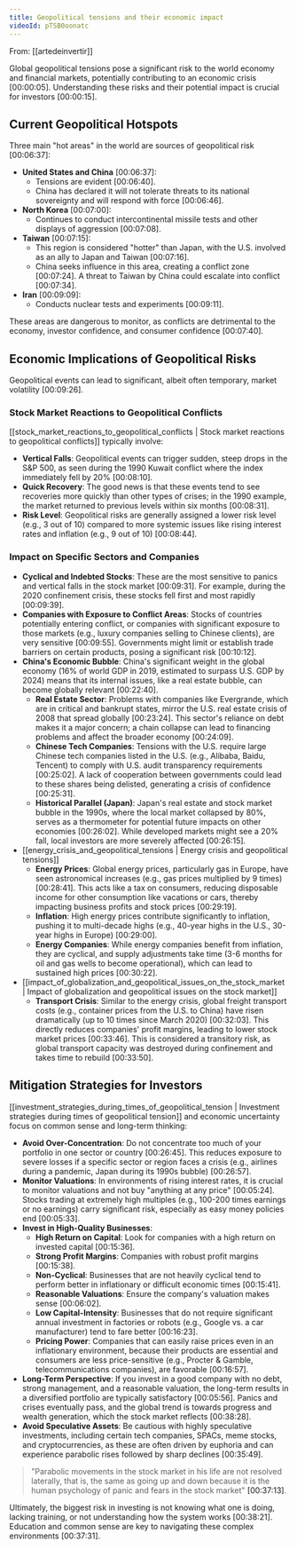 ```yaml
---
title: Geopolitical tensions and their economic impact
videoId: pTSB0oonatc
---
```


From: [[artedeinvertir]] <br/> 

Global geopolitical tensions pose a significant risk to the world economy and financial markets, potentially contributing to an economic crisis <a class="yt-timestamp" data-t="00:00:05">[00:00:05]</a>. Understanding these risks and their potential impact is crucial for investors <a class="yt-timestamp" data-t="00:00:15">[00:00:15]</a>.

## Current Geopolitical Hotspots

Three main "hot areas" in the world are sources of geopolitical risk <a class="yt-timestamp" data-t="00:06:37">[00:06:37]</a>:

*   **United States and China** <a class="yt-timestamp" data-t="00:06:37">[00:06:37]</a>:
    *   Tensions are evident <a class="yt-timestamp" data-t="00:06:40">[00:06:40]</a>.
    *   China has declared it will not tolerate threats to its national sovereignty and will respond with force <a class="yt-timestamp" data-t="00:06:46">[00:06:46]</a>.
*   **North Korea** <a class="yt-timestamp" data-t="00:07:00">[00:07:00]</a>:
    *   Continues to conduct intercontinental missile tests and other displays of aggression <a class="yt-timestamp" data-t="00:07:08">[00:07:08]</a>.
*   **Taiwan** <a class="yt-timestamp" data-t="00:07:15">[00:07:15]</a>:
    *   This region is considered "hotter" than Japan, with the U.S. involved as an ally to Japan and Taiwan <a class="yt-timestamp" data-t="00:07:16">[00:07:16]</a>.
    *   China seeks influence in this area, creating a conflict zone <a class="yt-timestamp" data-t="00:07:24">[00:07:24]</a>. A threat to Taiwan by China could escalate into conflict <a class="yt-timestamp" data-t="00:07:34">[00:07:34]</a>.
*   **Iran** <a class="yt-timestamp" data-t="00:09:09">[00:09:09]</a>:
    *   Conducts nuclear tests and experiments <a class="yt-timestamp" data-t="00:09:11">[00:09:11]</a>.

These areas are dangerous to monitor, as conflicts are detrimental to the economy, investor confidence, and consumer confidence <a class="yt-timestamp" data-t="00:07:40">[00:07:40]</a>.

## Economic Implications of Geopolitical Risks

Geopolitical events can lead to significant, albeit often temporary, market volatility <a class="yt-timestamp" data-t="00:09:26">[00:09:26]</a>.

### Stock Market Reactions to Geopolitical Conflicts

[[stock_market_reactions_to_geopolitical_conflicts | Stock market reactions to geopolitical conflicts]] typically involve:

*   **Vertical Falls**: Geopolitical events can trigger sudden, steep drops in the S&P 500, as seen during the 1990 Kuwait conflict where the index immediately fell by 20% <a class="yt-timestamp" data-t="00:08:10">[00:08:10]</a>.
*   **Quick Recovery**: The good news is that these events tend to see recoveries more quickly than other types of crises; in the 1990 example, the market returned to previous levels within six months <a class="yt-timestamp" data-t="00:08:31">[00:08:31]</a>.
*   **Risk Level**: Geopolitical risks are generally assigned a lower risk level (e.g., 3 out of 10) compared to more systemic issues like rising interest rates and inflation (e.g., 9 out of 10) <a class="yt-timestamp" data-t="00:08:44">[00:08:44]</a>.

### Impact on Specific Sectors and Companies

*   **Cyclical and Indebted Stocks**: These are the most sensitive to panics and vertical falls in the stock market <a class="yt-timestamp" data-t="00:09:31">[00:09:31]</a>. For example, during the 2020 confinement crisis, these stocks fell first and most rapidly <a class="yt-timestamp" data-t="00:09:39">[00:09:39]</a>.
*   **Companies with Exposure to Conflict Areas**: Stocks of countries potentially entering conflict, or companies with significant exposure to those markets (e.g., luxury companies selling to Chinese clients), are very sensitive <a class="yt-timestamp" data-t="00:09:55">[00:09:55]</a>. Governments might limit or establish trade barriers on certain products, posing a significant risk <a class="yt-timestamp" data-t="00:10:12">[00:10:12]</a>.
*   **China's Economic Bubble**: China's significant weight in the global economy (16% of world GDP in 2019, estimated to surpass U.S. GDP by 2024) means that its internal issues, like a real estate bubble, can become globally relevant <a class="yt-timestamp" data-t="00:22:40">[00:22:40]</a>.
    *   **Real Estate Sector**: Problems with companies like Evergrande, which are in critical and bankrupt states, mirror the U.S. real estate crisis of 2008 that spread globally <a class="yt-timestamp" data-t="00:23:24">[00:23:24]</a>. This sector's reliance on debt makes it a major concern; a chain collapse can lead to financing problems and affect the broader economy <a class="yt-timestamp" data-t="00:24:09">[00:24:09]</a>.
    *   **Chinese Tech Companies**: Tensions with the U.S. require large Chinese tech companies listed in the U.S. (e.g., Alibaba, Baidu, Tencent) to comply with U.S. audit transparency requirements <a class="yt-timestamp" data-t="00:25:02">[00:25:02]</a>. A lack of cooperation between governments could lead to these shares being delisted, generating a crisis of confidence <a class="yt-timestamp" data-t="00:25:31">[00:25:31]</a>.
    *   **Historical Parallel (Japan)**: Japan's real estate and stock market bubble in the 1990s, where the local market collapsed by 80%, serves as a thermometer for potential future impacts on other economies <a class="yt-timestamp" data-t="00:26:02">[00:26:02]</a>. While developed markets might see a 20% fall, local investors are more severely affected <a class="yt-timestamp" data-t="00:26:15">[00:26:15]</a>.
*   [[energy_crisis_and_geopolitical_tensions | Energy crisis and geopolitical tensions]]
    *   **Energy Prices**: Global energy prices, particularly gas in Europe, have seen astronomical increases (e.g., gas prices multiplied by 9 times) <a class="yt-timestamp" data-t="00:28:41">[00:28:41]</a>. This acts like a tax on consumers, reducing disposable income for other consumption like vacations or cars, thereby impacting business profits and stock prices <a class="yt-timestamp" data-t="00:29:19">[00:29:19]</a>.
    *   **Inflation**: High energy prices contribute significantly to inflation, pushing it to multi-decade highs (e.g., 40-year highs in the U.S., 30-year highs in Europe) <a class="yt-timestamp" data-t="00:29:00">[00:29:00]</a>.
    *   **Energy Companies**: While energy companies benefit from inflation, they are cyclical, and supply adjustments take time (3-6 months for oil and gas wells to become operational), which can lead to sustained high prices <a class="yt-timestamp" data-t="00:30:22">[00:30:22]</a>.
*   [[impact_of_globalization_and_geopolitical_issues_on_the_stock_market | Impact of globalization and geopolitical issues on the stock market]]
    *   **Transport Crisis**: Similar to the energy crisis, global freight transport costs (e.g., container prices from the U.S. to China) have risen dramatically (up to 10 times since March 2020) <a class="yt-timestamp" data-t="00:32:03">[00:32:03]</a>. This directly reduces companies' profit margins, leading to lower stock market prices <a class="yt-timestamp" data-t="00:33:46">[00:33:46]</a>. This is considered a transitory risk, as global transport capacity was destroyed during confinement and takes time to rebuild <a class="yt-timestamp" data-t="00:33:50">[00:33:50]</a>.

## Mitigation Strategies for Investors

[[investment_strategies_during_times_of_geopolitical_tension | Investment strategies during times of geopolitical tension]] and economic uncertainty focus on common sense and long-term thinking:

*   **Avoid Over-Concentration**: Do not concentrate too much of your portfolio in one sector or country <a class="yt-timestamp" data-t="00:26:45">[00:26:45]</a>. This reduces exposure to severe losses if a specific sector or region faces a crisis (e.g., airlines during a pandemic, Japan during its 1990s bubble) <a class="yt-timestamp" data-t="00:26:57">[00:26:57]</a>.
*   **Monitor Valuations**: In environments of rising interest rates, it is crucial to monitor valuations and not buy "anything at any price" <a class="yt-timestamp" data-t="00:05:24">[00:05:24]</a>. Stocks trading at extremely high multiples (e.g., 100-200 times earnings or no earnings) carry significant risk, especially as easy money policies end <a class="yt-timestamp" data-t="00:05:33">[00:05:33]</a>.
*   **Invest in High-Quality Businesses**:
    *   **High Return on Capital**: Look for companies with a high return on invested capital <a class="yt-timestamp" data-t="00:15:36">[00:15:36]</a>.
    *   **Strong Profit Margins**: Companies with robust profit margins <a class="yt-timestamp" data-t="00:15:38">[00:15:38]</a>.
    *   **Non-Cyclical**: Businesses that are not heavily cyclical tend to perform better in inflationary or difficult economic times <a class="yt-timestamp" data-t="00:15:41">[00:15:41]</a>.
    *   **Reasonable Valuations**: Ensure the company's valuation makes sense <a class="yt-timestamp" data-t="00:06:02">[00:06:02]</a>.
    *   **Low Capital-Intensity**: Businesses that do not require significant annual investment in factories or robots (e.g., Google vs. a car manufacturer) tend to fare better <a class="yt-timestamp" data-t="00:16:23">[00:16:23]</a>.
    *   **Pricing Power**: Companies that can easily raise prices even in an inflationary environment, because their products are essential and consumers are less price-sensitive (e.g., Procter & Gamble, telecommunications companies), are favorable <a class="yt-timestamp" data-t="00:16:57">[00:16:57]</a>.
*   **Long-Term Perspective**: If you invest in a good company with no debt, strong management, and a reasonable valuation, the long-term results in a diversified portfolio are typically satisfactory <a class="yt-timestamp" data-t="00:05:56">[00:05:56]</a>. Panics and crises eventually pass, and the global trend is towards progress and wealth generation, which the stock market reflects <a class="yt-timestamp" data-t="00:38:28">[00:38:28]</a>.
*   **Avoid Speculative Assets**: Be cautious with highly speculative investments, including certain tech companies, SPACs, meme stocks, and cryptocurrencies, as these are often driven by euphoria and can experience parabolic rises followed by sharp declines <a class="yt-timestamp" data-t="00:35:49">[00:35:49]</a>.

> "Parabolic movements in the stock market in his life are not resolved laterally, that is, the same as going up and down because it is the human psychology of panic and fears in the stock market" <a class="yt-timestamp" data-t="00:37:13">[00:37:13]</a>.

Ultimately, the biggest risk in investing is not knowing what one is doing, lacking training, or not understanding how the system works <a class="yt-timestamp" data-t="00:38:21">[00:38:21]</a>. Education and common sense are key to navigating these complex environments <a class="yt-timestamp" data-t="00:37:31">[00:37:31]</a>.